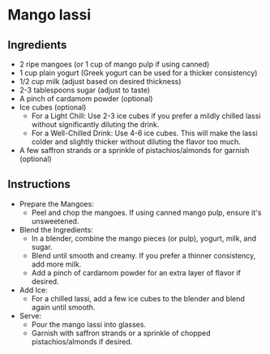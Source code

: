 # Mango lassi
## Ingredients
* 2 ripe mangoes (or 1 cup of mango pulp if using canned)
* 1 cup plain yogurt (Greek yogurt can be used for a thicker consistency)
* 1/2 cup milk (adjust based on desired thickness)
* 2-3 tablespoons sugar (adjust to taste)
* A pinch of cardamom powder (optional)
* Ice cubes (optional)
  * For a Light Chill:
    Use 2-3 ice cubes if you prefer a mildly chilled lassi without significantly diluting the drink.
  * For a Well-Chilled Drink:
    Use 4-6 ice cubes. This will make the lassi colder and slightly thicker without diluting the flavor too much.
* A few saffron strands or a sprinkle of pistachios/almonds for garnish (optional)

## Instructions
* Prepare the Mangoes:
  * Peel and chop the mangoes. If using canned mango pulp, ensure it's unsweetened.
* Blend the Ingredients:
  * In a blender, combine the mango pieces (or pulp), yogurt, milk, and sugar. 
  * Blend until smooth and creamy. If you prefer a thinner consistency, add more milk. 
  * Add a pinch of cardamom powder for an extra layer of flavor if desired.
* Add Ice:
  * For a chilled lassi, add a few ice cubes to the blender and blend again until smooth.
* Serve:
  * Pour the mango lassi into glasses.
  * Garnish with saffron strands or a sprinkle of chopped pistachios/almonds if desired.

